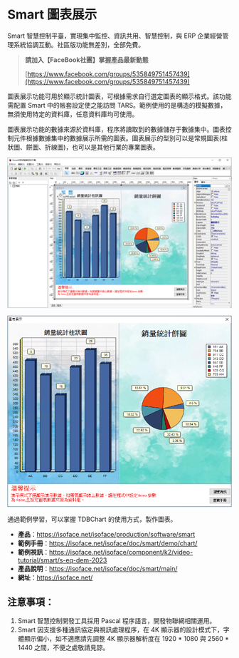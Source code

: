# Smart 圖表展示

Smart 智慧控制平臺，實現集中監控、資訊共用、智慧控制，與 ERP 企業經營管理系統協調互動。社區版功能無差別，全部免費。

> **請加入【FaceBook社團】掌握產品最新動態**
>
> [https://www.facebook.com/groups/535849751457439](https://www.facebook.com/groups/535849751457439)

圖表展示功能可用於顯示統計圖表，可根據需求自行選定圖表的顯示格式。該功能需配置 Smart 中的帳套設定使之能訪問 TARS。範例使用的是構造的模擬數據，無須使用特定的資料庫，任意資料庫均可使用。

圖表展示功能的數據來源於資料庫，程序將讀取到的數據儲存于數據集中。圖表控制元件根據數據集中的數據展示所需的圖表。圖表展示的型別可以是常規圖表(柱狀圖、餅圖、折線圖)，也可以是其他行業的專業圖表。

![](images/20220919160722.png)

![](images/20220919160807.png)

通過範例學習，可以掌握 TDBChart 的使用方式，製作圖表。

* **產品**：https://isoface.net/isoface/production/software/smart
* **範例手冊**：https://isoface.net/isoface/doc/smart/demo/chart/
* **範例視訊**：https://isoface.net/isoface/component/k2/video-tutorial/smart/s-eq-dem-2023
* **產品說明**：https://isoface.net/isoface/doc/smart/main/
* **網址**：https://isoface.net/

## 注意事項：
1. Smart 智慧控制開發工具採用 Pascal 程序語言，開發物聯網相關運用。
2. Smart 因支援多種通訊協定與視訊處理程序，在 4K 顯示器的設計模式下，字體顯示偏小，如不適應請先調整 4K 顯示器解析度在 1920 * 1080 與 2560 * 1440 之間，不便之處敬請見諒。